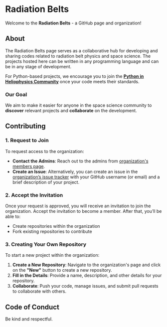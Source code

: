 # Radiation Belts

Welcome to the **Radiation Belts** - a GitHub page and organization!

## About

The Radiation Belts page serves as a collaborative hub for developing and sharing codes related to radiation belt physics and space science. The projects hosted here can be written in any programming language and can be in any stage of development.

For Python-based projects, we encourage you to join the [**Python in Heliophysics Community**](https://heliopython.org/)  once your code meets their standards.

### Our Goal
We aim to make it easier for anyone in the space science community to **discover** relevant projects and **collaborate** on the development.

## Contributing

### 1. Request to Join
To request access to the organization:
- **Contact the Admins**: Reach out to the admins from [organization's members page](https://github.com/orgs/radiation-belts/people).
- **Create an Issue**: Alternatively, you can create an issue in the [organization’s issue tracker](https://github.com/radiation-belts/.github/issues) with your GitHub username (or email) and a brief description of your project.

### 2. Accept the Invitation
Once your request is approved, you will receive an invitation to join the organization. Accept the invitation to become a member. After that, you’ll be able to:
- Create repositories within the organization
- Fork existing repositories to contribute

### 3. Creating Your Own Repository
To start a new project within the organization:
1. **Create a New Repository**: Navigate to the organization's page and click on the **"New"** button to create a new repository.
2. **Fill in the Details**: Provide a name, description, and other details for your repository.
3. **Collaborate**: Push your code, manage issues, and submit pull requests to collaborate with others.

## Code of Conduct

Be kind and respectful.
